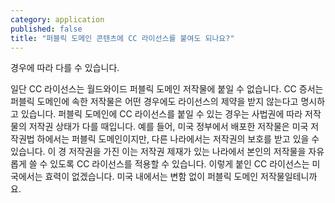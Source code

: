 ```yaml
---
category: application
published: false
title: "퍼블릭 도메인 콘텐츠에 CC 라이선스를 붙여도 되나요?"
---
```



경우에 따라 다를 수 있습니다. 

일단 CC 라이선스는 월드와이드 퍼블릭 도메인 저작물에 붙일 수 없습니다. CC 증서는 퍼블릭 도메인에 속한 저작물은 어떤 경우에도 라이선스의 제약을 받지 않는다고 명시하고 있습니다.
퍼블릭 도메인에 CC 라이선스를 붙일 수 있는 경우는 사법권에 따라 저작물의 저작권 상태가 다를 때입니다. 예를 들어, 미국 정부에서 배포한 저작물은 미국 저작권법 하에서는 퍼블릭 도메인이지만, 다른 나라에서는 저작권의 보호를 받고 있을 수 있습니다. 이 경 저작권을 가진 이는 저작권 제재가 있는 나라에서 본인의 저작물을 자유롭게 쓸 수 있도록 CC 라이선스를 적용할 수 있습니다. 이렇게 붙인 CC 라이선스는 미국에서는 효력이 없겠습니다. 미국 내에서는 변함 없이 퍼블릭 도메인 저작물일테니까요.